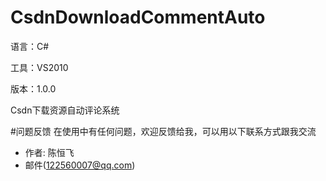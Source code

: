 # CsdnDownloadCommentAuto

语言：C#

工具：VS2010

版本：1.0.0

Csdn下载资源自动评论系统

#问题反馈
在使用中有任何问题，欢迎反馈给我，可以用以下联系方式跟我交流

* 作者: 陈恒飞
* 邮件(122560007@qq.com)
